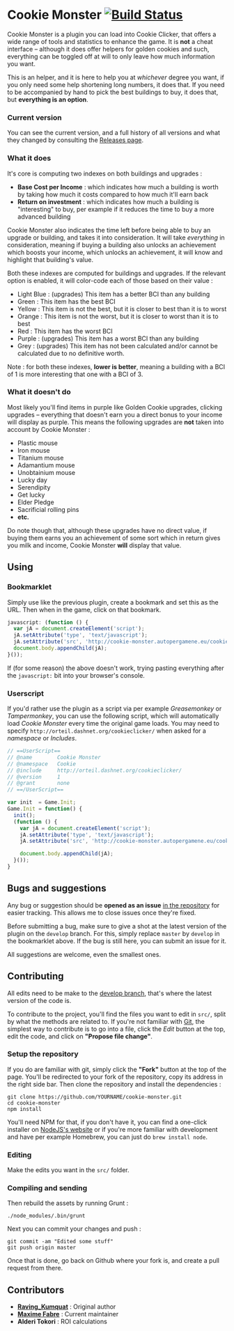 # Cookie Monster [![Build Status](https://travis-ci.org/Anahkiasen/cookie-monster.png?branch=master)](https://travis-ci.org/Anahkiasen/cookie-monster)

Cookie Monster is a plugin you can load into Cookie Clicker, that offers a wide range of tools and statistics to enhance the game.
It is **not** a cheat interface – although it does offer helpers for golden cookies and such, everything can be toggled off at will to only leave how much information you want.

This is an helper, and it is here to help you at _whichever_ degree you want, if you only need some help shortening long numbers, it does that. If you need to be accompanied
by hand to pick the best buildings to buy, it does that, but **everything is an option**.

### Current version

You can see the current version, and a full history of all versions and what they changed by consulting the [Releases page](https://github.com/Anahkiasen/cookie-monster/releases).

### What it does

It's core is computing two indexes on both buildings and upgrades :

* **Base Cost per Income** : which indicates how much a building is worth by taking how much it costs compared to how much it'll earn back
* **Return on investment** : which indicates how much a building is "interesting" to buy, per example if it reduces the time to buy a more advanced building

Cookie Monster also indicates the time left before being able to buy an upgrade or building, and takes it into consideration. It will take *everything* in consideration, meaning if buying a building also unlocks an achievement which boosts your income, which unlocks an achievement, it will know and highlight that building's value.

Both these indexes are computed for buildings and upgrades. If the relevant option is enabled, it will color-code each of those based on their value :

* Light Blue : (upgrades) This item has a better BCI than any building
* Green      : This item has the best BCI
* Yellow     : This item is not the best, but it is closer to best than it is to worst
* Orange     : This item is not the worst, but it is closer to worst than it is to best
* Red        : This item has the worst BCI
* Purple     : (upgrades) This item has a worst BCI than any building
* Grey       : (upgrades) This item has not been calculated and/or cannot be calculated due to no definitive worth.

Note : for both these indexes, **lower is better**, meaning a building with a BCI of 1 is more interesting that one with a BCI of 3.

### What it doesn't do

Most likely you'll find items in purple like Golden Cookie upgrades, clicking upgrades – everything that doesn't earn you a direct bonus to your income will display as purple.
This means the following upgrades are **not** taken into account by Cookie Monster :

* Plastic mouse
* Iron mouse
* Titanium mouse
* Adamantium mouse
* Unobtainium mouse
* Lucky day
* Serendipity
* Get lucky
* Elder Pledge
* Sacrificial rolling pins
* **etc.**

Do note though that, although these upgrades have no direct value, if buying them earns you an achievement of some sort which in return gives you milk and income, Cookie Monster **will** display that value.

## Using

### Bookmarklet

Simply use like the previous plugin, create a bookmark and set this as the URL. Then when in the game, click on that bookmark.

```js
javascript: (function () {
  var jA = document.createElement('script');
  jA.setAttribute('type', 'text/javascript');
  jA.setAttribute('src', 'http://cookie-monster.autopergamene.eu/cookie-monster.min.js?' + new Date().getTime());
  document.body.appendChild(jA);
}());
```

If (for some reason) the above doesn't work, trying pasting everything after the `javascript:` bit into your browser's console.

### Userscript

If you'd rather use the plugin as a script via per example _Greasemonkey_ or _Tampermonkey_, you can use the following script, which will automatically load _Cookie Monster_ every time the original game loads.
You may need to specify `http://orteil.dashnet.org/cookieclicker/` when asked for a _namespace_ or _Includes_.

```js
// ==UserScript==
// @name        Cookie Monster
// @namespace   Cookie
// @include     http://orteil.dashnet.org/cookieclicker/
// @version     1
// @grant       none
// ==/UserScript==

var init  = Game.Init;
Game.Init = function() {
  init();
  (function () {
    var jA = document.createElement('script');
    jA.setAttribute('type', 'text/javascript');
    jA.setAttribute('src', 'http://cookie-monster.autopergamene.eu/cookie-monster.min.js?' + new Date().getTime());

    document.body.appendChild(jA);
  }());
}
```

## Bugs and suggestions

Any bug or suggestion should be **opened as an issue** [in the repository](https://github.com/Anahkiasen/cookie-monster/issues) for easier tracking. This allows me to close issues once they're fixed.

Before submitting a bug, make sure to give a shot at the latest version of the plugin on the `develop` branch. For this, simply replace `master` by `develop` in the bookmarklet above.
If the bug is still here, you can submit an issue for it.

All suggestions are welcome, even the smallest ones.

## Contributing

All edits need to be make to the [develop branch](https://github.com/Anahkiasen/cookie-monster/tree/develop), that's where the latest version of the code is.

To contribute to the project, you'll find the files you want to edit in `src/`, split by what the methods are related to. If you're not familiar with [Git](http://git-scm.com/), the simplest way to contribute is to go into a file, click the _Edit_ button at the top, edit the code, and click on **"Propose file change"**.

### Setup the repository

If you do are familiar with git, simply click the **"Fork"** button at the top of the page. You'll be redirected to your fork of the repository, copy its address in the right side bar. Then clone the repository and install the dependencies :

    git clone https://github.com/YOURNAME/cookie-monster.git
    cd cookie-monster
    npm install

You'll need NPM for that, if you don't have it, you can find a one-click installer on [NodeJS's website](http://nodejs.org/) or if you're more familiar with development and have per example Homebrew, you can just do `brew install node`.

### Editing

Make the edits you want in the `src/` folder.

### Compiling and sending

Then rebuild the assets by running Grunt :

    ./node_modules/.bin/grunt

Next you can commit your changes and push :

    git commit -am "Edited some stuff"
    git push origin master

Once that is done, go back on Github where your fork is, and create a pull request from there.

## Contributors

* **[Raving_Kumquat](http://cookieclicker.wikia.com/wiki/User:Raving_Kumquat)** : Original author
* **[Maxime Fabre](https://github.com/Anahkiasen)** : Current maintainer
* **Alderi Tokori** : ROI calculations
